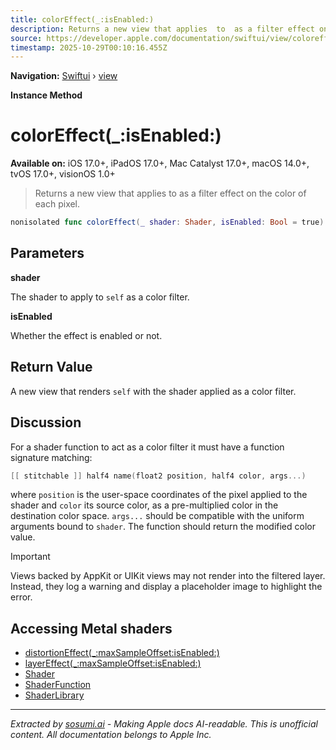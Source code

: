 ```yaml
---
title: colorEffect(_:isEnabled:)
description: Returns a new view that applies  to  as a filter effect on the color of each pixel.
source: https://developer.apple.com/documentation/swiftui/view/coloreffect(_:isenabled:)
timestamp: 2025-10-29T00:10:16.455Z
---
```


**Navigation:** [Swiftui](/documentation/swiftui) › [view](/documentation/swiftui/view)

**Instance Method**

# colorEffect(_:isEnabled:)

**Available on:** iOS 17.0+, iPadOS 17.0+, Mac Catalyst 17.0+, macOS 14.0+, tvOS 17.0+, visionOS 1.0+

> Returns a new view that applies  to  as a filter effect on the color of each pixel.

```swift
nonisolated func colorEffect(_ shader: Shader, isEnabled: Bool = true) -> some View
```

## Parameters

**shader**

The shader to apply to `self` as a color filter.



**isEnabled**

Whether the effect is enabled or not.



## Return Value

A new view that renders `self` with the shader applied as a color filter.

## Discussion

For a shader function to act as a color filter it must have a function signature matching:

```swift
[[ stitchable ]] half4 name(float2 position, half4 color, args...)
```

where `position` is the user-space coordinates of the pixel applied to the shader and `color` its source color, as a pre-multiplied color in the destination color space. `args...` should be compatible with the uniform arguments bound to `shader`. The function should return the modified color value.

> [!IMPORTANT]
> Views backed by AppKit or UIKit views may not render into the filtered layer. Instead, they log a warning and display a placeholder image to highlight the error.

## Accessing Metal shaders

- [distortionEffect(_:maxSampleOffset:isEnabled:)](/documentation/swiftui/view/distortioneffect(_:maxsampleoffset:isenabled:))
- [layerEffect(_:maxSampleOffset:isEnabled:)](/documentation/swiftui/view/layereffect(_:maxsampleoffset:isenabled:))
- [Shader](/documentation/swiftui/shader)
- [ShaderFunction](/documentation/swiftui/shaderfunction)
- [ShaderLibrary](/documentation/swiftui/shaderlibrary)

---

*Extracted by [sosumi.ai](https://sosumi.ai) - Making Apple docs AI-readable.*
*This is unofficial content. All documentation belongs to Apple Inc.*
